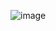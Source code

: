 <img src="[https://encrypted-tbn0.gstatic.com/images?q=tbn:ANd9GcSOZ2RTUnCwTO3OgDdwnUV5i7f30cYgR30L7c-0sPhs6Q&s](https://encrypted-tbn0.gstatic.com/images?q=tbn:ANd9GcRZpKLey5pk4E5zjHx0p-mi6wXdN_Xfhl8fwch7cNp7kg&s)" alt="image"></img>
